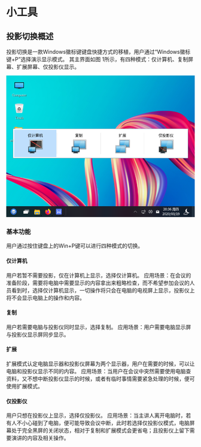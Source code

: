 # 小工具
## 投影切换概述
投影切换是一款Windows徽标键键盘快捷方式的移植，用户通过“Windows徽标键+P”选择演示显示模式。
其主界面如图 1所示，有四种模式：仅计算机、复制屏幕、扩展屏幕、仅投影仪显示。

![图 1 投影切换主界面-big](image/1.png)

### 基本功能
用户通过按住键盘上的Win+P键可以进行四种模式的切换。
#### 仅计算机
用户若暂不需要投影，仅在计算机上显示，选择仅计算机。
应用场景：在会议的准备阶段，需要将电脑中需要显示的内容拿出来粗略检查，而不希望参加会议的人员看到时，选择仅计算机显示，一切操作将只会在电脑的电视屏上显示，投影仪上将不会显示电脑上的操作和内容。
#### 复制
用户若需要电脑与投影仪同时显示，选择复制。
应用场景：用户需要电脑显示屏与投影仪显示屏同步显示。
#### 扩展
扩展模式认定电脑显示器和投影仪屏幕为两个显示器，用户在需要的时候，可以让电脑和投影仪显示不同的内容。
应用场景：当用户在会议中突然需要使用电脑查资料，又不想中断投影仪显示的时候，或者有临时事情需要紧急处理的时候，便可使用扩展模式。
#### 仅投影仪
用户只想在投影仪上显示，选择仅投影仪。
应用场景：当主讲人离开电脑时，若有人不小心碰到了电脑，便可能导致会议中断，此时若选择仅投影仪模式，电脑屏幕处于完全黑屏的关闭状态，相对于复制和扩展模式会更省电；且投影仪上留下需要演讲的内容及相关操作。
